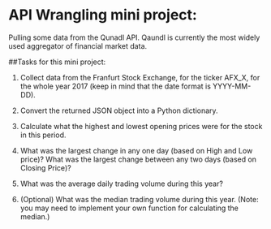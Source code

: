 # API Wrangling mini project:

Pulling some data from the Qunadl API. Qaundl is currently the most widely used aggregator of financial market data.

##Tasks for this mini project:
1. Collect data from the Franfurt Stock Exchange, for the ticker AFX_X, for the whole year 2017 (keep in mind that the date format is YYYY-MM-DD).

2. Convert the returned JSON object into a Python dictionary.

3. Calculate what the highest and lowest opening prices were for the stock in this period.

4. What was the largest change in any one day (based on High and Low price)?
What was the largest change between any two days (based on Closing Price)?
5. What was the average daily trading volume during this year?

6. (Optional) What was the median trading volume during this year. (Note: you may need to implement your own function for calculating the median.)
